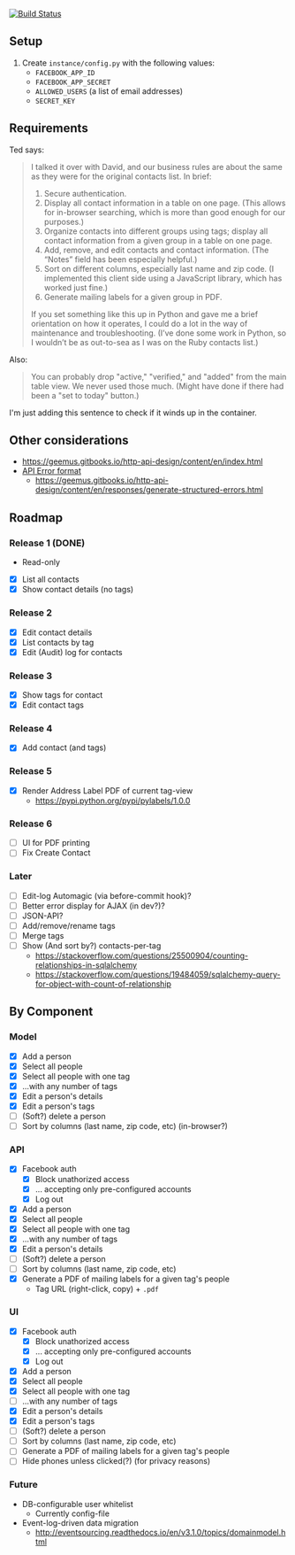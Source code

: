 [![Build Status](https://travis-ci.org/edbrannin/contacts.svg?branch=master)](https://travis-ci.org/edbrannin/contacts)

## Setup

1. Create `instance/config.py` with the following values:
    * `FACEBOOK_APP_ID`
    * `FACEBOOK_APP_SECRET`
    * `ALLOWED_USERS` (a list of email addresses)
    * `SECRET_KEY`

## Requirements

Ted says:

> I talked it over with David, and our business rules are about the same as they were for the original contacts list. In brief:
>
> 1. Secure authentication.
> 2. Display all contact information in a table on one page. (This allows for in-browser searching, which is more than good enough for our purposes.)
> 3. Organize contacts into different groups using tags; display all contact information from a given group in a table on one page.
> 4. Add, remove, and edit contacts and contact information. (The “Notes” field has been especially helpful.)
> 5. Sort on different columns, especially last name and zip code. (I implemented this client side using a JavaScript library, which has worked just fine.)
> 6. Generate mailing labels for a given group in PDF.
>
> If you set something like this up in Python and gave me a brief orientation on how it operates, I could do a lot in the way of maintenance and troubleshooting. (I’ve done some work in Python, so I wouldn’t be as out-to-sea as I was on the Ruby contacts list.)

Also:

> You can probably drop "active," "verified," and "added" from the main table view. We never used those much. (Might have done if there had been a "set to today" button.)


I'm just adding this sentence to check if it winds up in the container.

## Other considerations

* https://geemus.gitbooks.io/http-api-design/content/en/index.html
* [API Error format](https://dev.to/suhas_chatekar/return-well-formed-error-responses-from-your-rest-apis)
    * https://geemus.gitbooks.io/http-api-design/content/en/responses/generate-structured-errors.html

## Roadmap

### Release 1 (DONE)

- Read-only
- [x] List all contacts
- [x] Show contact details (no tags)

### Release 2

- [x] Edit contact details
- [x] List contacts by tag
- [x] Edit (Audit) log for contacts

### Release 3

- [x] Show tags for contact
- [x] Edit contact tags

### Release 4

- [x] Add contact (and tags)

### Release 5

- [x] Render Address Label PDF of current tag-view
    - https://pypi.python.org/pypi/pylabels/1.0.0

### Release 6

- [ ] UI for PDF printing
- [ ] Fix Create Contact

### Later

- [ ] Edit-log Automagic (via before-commit hook)?
- [ ] Better error display for AJAX (in dev?)?
- [ ] JSON-API?
- [ ] Add/remove/rename tags
- [ ] Merge tags
- [ ] Show (And sort by?) contacts-per-tag 
    - https://stackoverflow.com/questions/25500904/counting-relationships-in-sqlalchemy
    - https://stackoverflow.com/questions/19484059/sqlalchemy-query-for-object-with-count-of-relationship

## By Component

### Model

* [x] Add a person
* [x] Select all people
* [x] Select all people with one tag
* [x] ...with any number of tags
* [x] Edit a person's details
* [x] Edit a person's tags
* [ ] (Soft?) delete a person
* [ ] Sort by columns (last name, zip code, etc) (in-browser?)

### API

* [x] Facebook auth
    * [x] Block unathorized access
    * [x] ... accepting only pre-configured accounts
    * [x] Log out
* [x] Add a person
* [x] Select all people
* [x] Select all people with one tag
* [x] ...with any number of tags
* [x] Edit a person's details
* [ ] (Soft?) delete a person
* [ ] Sort by columns (last name, zip code, etc)
* [x] Generate a PDF of mailing labels for a given tag's people
    * Tag URL (right-click, copy) + `.pdf`

### UI

* [x] Facebook auth
    * [x] Block unathorized access
    * [x] ... accepting only pre-configured accounts
    * [x] Log out
* [x] Add a person
* [x] Select all people
* [x] Select all people with one tag
* [ ] ...with any number of tags
* [x] Edit a person's details
* [x] Edit a person's tags
* [ ] (Soft?) delete a person
* [ ] Sort by columns (last name, zip code, etc)
* [ ] Generate a PDF of mailing labels for a given tag's people
* [ ] Hide phones unless clicked(?) (for privacy reasons)

### Future

* DB-configurable user whitelist
    * Currently config-file
* Event-log-driven data migration
    * http://eventsourcing.readthedocs.io/en/v3.1.0/topics/domainmodel.html

